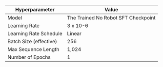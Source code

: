 | Hyperparameter | Value |
| --- | --- |
| Model | The Trained No Robot SFT Checkpoint |
| Learning Rate | 3 x 10-6 |
| Learning Rate Schedule | Linear |
| Batch Size (effective) | 256 |
| Max Sequence Length | 1,024 |
| Number of Epochs | 1 |
